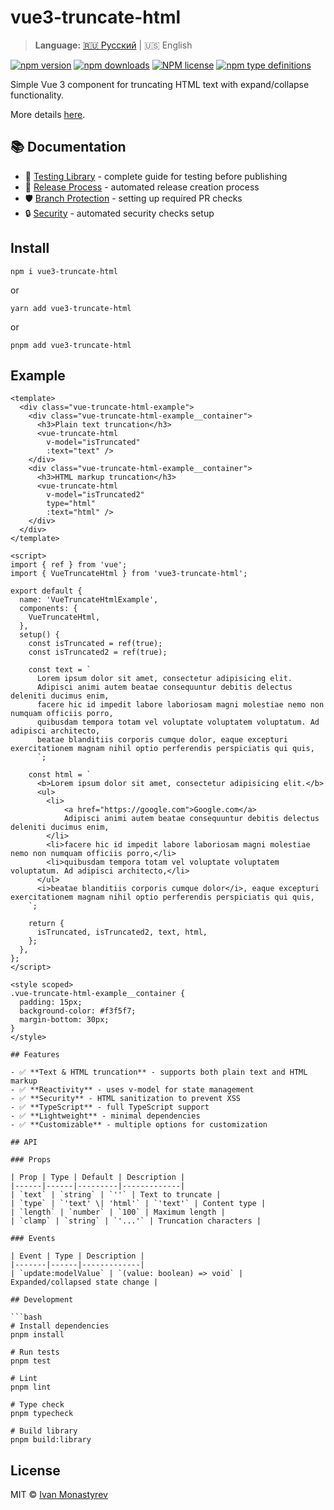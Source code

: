 # vue3-truncate-html

> **Language:** [🇷🇺 Русский](./README.md) | 🇺🇸 English

[![npm version](https://badge.fury.io/js/vue3-truncate-html.svg)](https://badge.fury.io/js/vue3-truncate-html)
[![npm downloads](https://img.shields.io/npm/dw/vue3-truncate-html)](https://badge.fury.io/js/vue3-truncate-html)
[![NPM license](https://img.shields.io/npm/l/vue3-truncate-html)](https://github.com/ikloster03/vue3-truncate-html/blob/main/LICENSE)
[![npm type definitions](https://img.shields.io/npm/types/vue3-truncate-html)](https://github.com/ikloster03/vue3-truncate-html)

Simple Vue 3 component for truncating HTML text with expand/collapse functionality.

More details [here](https://vue3-truncate-html.ikloster.tech).

## 📚 Documentation

- 🧪 [Testing Library](./.github/TESTING_EN.md) - complete guide for testing before publishing
- 🚀 [Release Process](./.github/RELEASE_EN.md) - automated release creation process
- 🛡️ [Branch Protection](./.github/BRANCH_PROTECTION_EN.md) - setting up required PR checks
- 🔒 [Security](./.github/SECURITY_SETUP_EN.md) - automated security checks setup

## Install

```shell
npm i vue3-truncate-html
```

or

```shell
yarn add vue3-truncate-html
```

or

```shell
pnpm add vue3-truncate-html
```

## Example

```vue
<template>
  <div class="vue-truncate-html-example">
    <div class="vue-truncate-html-example__container">
      <h3>Plain text truncation</h3>
      <vue-truncate-html
        v-model="isTruncated"
        :text="text" />
    </div>
    <div class="vue-truncate-html-example__container">
      <h3>HTML markup truncation</h3>
      <vue-truncate-html
        v-model="isTruncated2"
        type="html"
        :text="html" />
    </div>
  </div>
</template>

<script>
import { ref } from 'vue';
import { VueTruncateHtml } from 'vue3-truncate-html';

export default {
  name: 'VueTruncateHtmlExample',
  components: {
    VueTruncateHtml,
  },
  setup() {
    const isTruncated = ref(true);
    const isTruncated2 = ref(true);

    const text = `
      Lorem ipsum dolor sit amet, consectetur adipisicing elit.
      Adipisci animi autem beatae consequuntur debitis delectus deleniti ducimus enim,
      facere hic id impedit labore laboriosam magni molestiae nemo non numquam officiis porro,
      quibusdam tempora totam vel voluptate voluptatem voluptatum. Ad adipisci architecto,
      beatae blanditiis corporis cumque dolor, eaque excepturi exercitationem magnam nihil optio perferendis perspiciatis qui quis,
      `;

    const html = `
      <b>Lorem ipsum dolor sit amet, consectetur adipisicing elit.</b>
      <ul>
        <li>
            <a href="https://google.com">Google.com</a>
            Adipisci animi autem beatae consequuntur debitis delectus deleniti ducimus enim,
        </li>
        <li>facere hic id impedit labore laboriosam magni molestiae nemo non numquam officiis porro,</li>
        <li>quibusdam tempora totam vel voluptate voluptatem voluptatum. Ad adipisci architecto,</li>
      </ul>
      <i>beatae blanditiis corporis cumque dolor</i>, eaque excepturi exercitationem magnam nihil optio perferendis perspiciatis qui quis,
    `;

    return {
      isTruncated, isTruncated2, text, html,
    };
  },
};
</script>

<style scoped>
.vue-truncate-html-example__container {
  padding: 15px;
  background-color: #f3f5f7;
  margin-bottom: 30px;
}
</style>

## Features

- ✅ **Text & HTML truncation** - supports both plain text and HTML markup
- ✅ **Reactivity** - uses v-model for state management
- ✅ **Security** - HTML sanitization to prevent XSS
- ✅ **TypeScript** - full TypeScript support
- ✅ **Lightweight** - minimal dependencies
- ✅ **Customizable** - multiple options for customization

## API

### Props

| Prop | Type | Default | Description |
|------|------|---------|-------------|
| `text` | `string` | `''` | Text to truncate |
| `type` | `'text' \| 'html'` | `'text'` | Content type |
| `length` | `number` | `100` | Maximum length |
| `clamp` | `string` | `'...'` | Truncation characters |

### Events

| Event | Type | Description |
|-------|------|-------------|
| `update:modelValue` | `(value: boolean) => void` | Expanded/collapsed state change |

## Development

```bash
# Install dependencies
pnpm install

# Run tests
pnpm test

# Lint
pnpm lint

# Type check
pnpm typecheck

# Build library
pnpm build:library
```

## License

MIT © [Ivan Monastyrev](https://github.com/ikloster03) 
